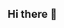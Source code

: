 ## Hi there 👋

<!--
**RentnerinRenate/RentnerinRenate** is a ✨ _special_ ✨ repository because its `README.md` (this file) appears on your GitHub profile.
blol
Here are some ideas to get you started:

- 🔭 I’m currently working on ...
- 🌱 I’m currently learning ...
- 👯 I’m looking to collaborate on ...
- 🤔 I’m looking for help with ...
- 💬 Ask me about ...
- 📫 How to reach me: ...
- 😄 Pronouns: ...
- ⚡ Fun fact: ...
-->
